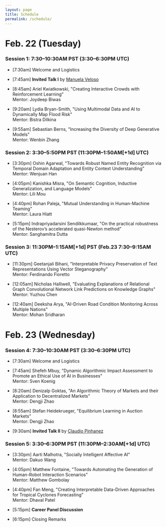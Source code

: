 ```yaml
---
layout: page
title: Schedule
permalink: /schedule/
---
```


# Feb. 22 (Tuesday)

### Session 1: 7:30–10:30AM PST (3:30–6:30PM UTC)

- [7:30am] Welcome and Logistics

- [7:45am] **Invited Talk I** by [Manuela Veloso](http://www.cs.cmu.edu/~mmv/)

- [8:45am] Ariel Kwiatkowski, "Creating Interactive Crowds with Reinforcement Learning" \
Mentor: Joydeep Biwas

- [9:20am] Lydia Bryan-Smith, "Using Multimodal Data and AI to Dynamically Map Flood Risk" \
Mentor: Bistra Dilkina

- [9:55am] Sebastian Berns, "Increasing the Diversity of Deep Generative Models" \
Mentor: Wenbin Zhang

### Session 2: 3:30–5:50PM PST (11:30PM–1:50AM[+1d] UTC)

- [3:30pm] Oshin Agarwal, "Towards Robust Named Entity Recognition via Temporal Domain Adaptation and Entity Context Understanding" \
Mentor: Wenjuan Han

- [4:05pm] Kanishka Misra, "On Semantic Cognition, Inductive Generalization, and Language Models" \
Mentor: Lili Mou

- [4:40pm] Rohan Paleja, "Mutual Understanding in Human-Machine Teaming" \
Mentor: Laura Hiatt

- [5:15pm] Indrapriyadarsini Sendilkkumaar, "On the practical robustness of the Nesterov’s accelerated quasi-Newton method" \
Mentor: Sanghamitra Dutta

### Session 3: 11:30PM–1:15AM[+1d] PST (Feb.23 7:30–9:15AM UTC)

- [11:30pm] Geetanjali Bihani, "Interpretable Privacy Preservation of Text Representations Using Vector Steganography" \
Mentor: Ferdinando Fioretto

- [12:05am] Nicholas Halliwell, "Evaluating Explanations of Relational Graph Convolutional Network Link Predictions on Knowledge Graphs" \
Mentor: Yuzhou Chen

- [12:40am] Deeksha Arya, "AI-Driven Road Condition Monitoring Across Multiple Nations" \
Mentor: Mohan Sridharan


# Feb. 23 (Wednesday)

### Session 4: 7:30–10:30AM PST (3:30–6:30PM UTC)

- [7:30am] Welcome and Logistics

- [7:45am] Shefeh Mbuy, "Dynamic Algorithmic Impact Assessment to Promote an Ethical Use of AI in Businesses" \
Mentor: Sven Koenig

- [8:20am] Denizalp Goktas, "An Algorithmic Theory of Markets and their Application to Decentralized Markets" \
Mentor: Dengji Zhao

- [8:55am] Stefan Heidekrueger, "Equilibrium Learning in Auction Markets" \
Mentor: Dengji Zhao

- [9:30am] **Invited Talk II** by [Claudio Pinhanez](https://researcher.watson.ibm.com/researcher/view.php?person=br-csantosp)

### Session 5: 3:30–6:30PM PST (11:30PM–2:30AM[+1d] UTC)

- [3:30pm] Aarti Malhotra, "Socially Intelligent Affective AI" \
Mentor: Dakuo Wang

- [4:05pm] Matthew Fontaine, "Towards Automating the Generation of Human-Robot Interaction Scenarios" \
Mentor: Matthew Gombolay

- [4:40pm] Fan Meng, "Creating Interpretable Data-Driven Approaches for Tropical Cyclones Forecasting" \
Mentor: Dhaval Patel

- [5:15pm] **Career Panel Discussion**

- [6:15pm] Closing Remarks
